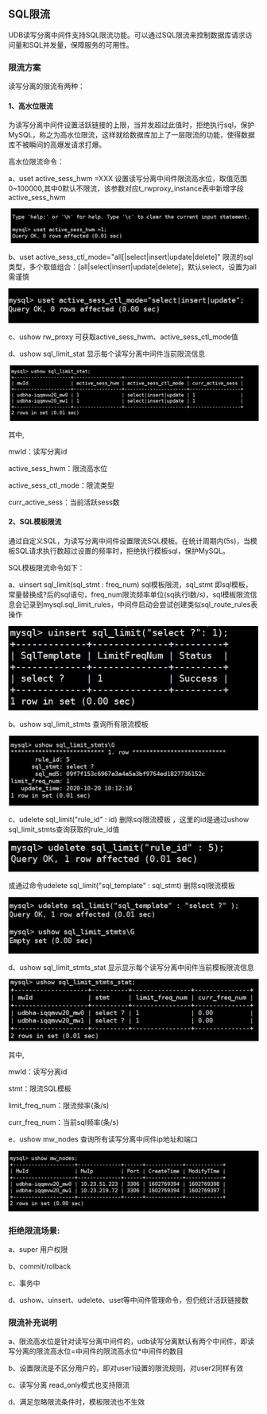 ## SQL限流

UDB读写分离中间件支持SQL限流功能。可以通过SQL限流来控制数据库请求访问量和SQL并发量，保障服务的可用性。

### 限流方案

读写分离的限流有两种：

#### 1、高水位限流

为读写分离中间件设置活跃链接的上限，当并发超过此值时，拒绝执行sql，保护MySQL，称之为高水位限流，这样就给数据库加上了一层限流的功能，使得数据库不被瞬间的高爆发请求打爆。

高水位限流命令：

a、uset active_sess_hwm =XXX 设置读写分离中间件限流高水位，取值范围0~100000,其中0默认不限流，该参数对应t_rwproxy_instance表中新增字段active_sess_hwm
 
![image](/images/rwnodes20102001.png) 
 
b、uset active_sess_ctl_mode="all[|select|insert|update|delete]" 限流的sql类型，多个取值组合：[all|select|insert|update|delete]，默认select，设置为all需谨慎
 
 ![image](/images/rwnodes20102002.png) 
 
c、ushow rw_proxy  可获取active_sess_hwm、active_sess_ctl_mode值

d、ushow sql_limit_stat 显示每个读写分离中间件当前限流信息
 
 ![image](/images/rwnodes20102003.png) 
 
其中,

mwId：读写分离id 

active_sess_hwm：限流高水位

active_sess_ctl_mode：限流类型

curr_active_sess：当前活跃sess数

#### 2、SQL模板限流

通过自定义SQL，为读写分离中间件设置限流SQL模板。在统计周期内(5s)，当模板SQL请求执行数超过设置的频率时，拒绝执行模板sql，保护MySQL。

SQL模板限流命令如下：

a、uinsert sql_limit(sql_stmt : freq_num) sql模板限流，sql_stmt 即sql模板，常量替换成?后的sql语句，freq_num限流频率单位(sq执行l数/s)，sql模板限流信息会记录到mysql.sql_limit_rules，中间件启动会尝试创建类似sql_route_rules表操作
 
 ![image](/images/rwnodes20102004.png) 
 
b、ushow sql_limit_stmts 查询所有限流模板 
 
 ![image](/images/rwnodes20102005.png) 
 
c、udelete sql_limit("rule_id" : id)  删除sql限流模板 ，这里的id是通过ushow sql_limit_stmts查询获取的rule_id值

![image](/images/rwnodes20102006.png) 

或通过命令udelete sql_limit("sql_template" : sql_stmt)  删除sql限流模板 
 
 ![image](/images/rwnodes20102007.png) 
 
d、ushow sql_limit_stmts_stat 显示显示每个读写分离中间件当前模板限流信息
 
 ![image](/images/rwnodes20102008.png) 
 
其中,

mwId：读写分离id 

stmt：限流SQL模板 

limit_freq_num：限流频率(条/s)

curr_freq_num：当前sql频率(条/s)

e、ushow mw_nodes 查询所有读写分离中间件ip地址和端口
 
  ![image](/images/rwnodes20102009.png) 

### 拒绝限流场景: 

a、super 用户权限 

b、commit/rolback 

c、事务中 

d、ushow、uinsert、udelete、uset等中间件管理命令，但仍统计活跃链接数

### 限流补充说明

a、限流高水位是针对读写分离中间件的，udb读写分离默认有两个中间件，即读写分离的限流高水位=中间件的限流高水位*中间件的数目

b、设置限流是不区分用户的，即对user1设置的限流规则，对user2同样有效

c、读写分离 read_only模式也支持限流

d、满足忽略限流条件时，模板限流也不生效



